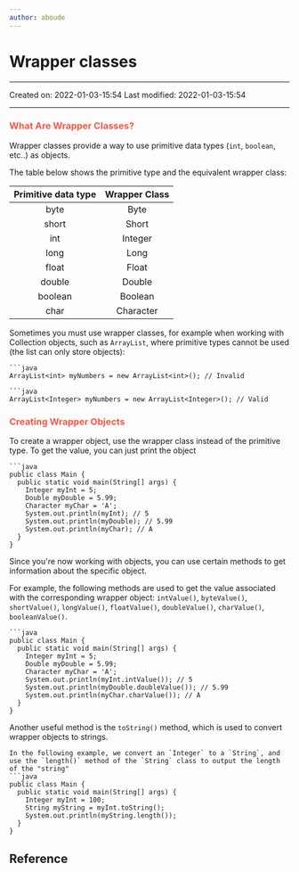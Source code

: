 ```yaml
---
author: aboude
---
```

# Wrapper classes
___

Created on: 2022-01-03-15:54
Last modified: 2022-01-03-15:54

___
### <span style="color: #ff5545;text-transform: capitalize;">What are wrapper classes?</span>
Wrapper classes provide a way to use primitive data types (`int`, `boolean`, etc..) as objects.

The table below shows the primitive type and the equivalent wrapper class:

| Primitive data type | Wrapper Class |
|:-------------------:|:-------------:|
|        byte         |     Byte      |
|        short        |     Short     |
|         int         |    Integer    |
|        long         |     Long      |
|        float        |     Float     |
|       double        |    Double     |
|       boolean       |    Boolean    |
|        char         |   Character   |

Sometimes you must use wrapper classes, for example when working with Collection objects, such as `ArrayList`, where primitive types cannot be used (the list can only store objects):
```ad-Dont
```java
ArrayList<int> myNumbers = new ArrayList<int>(); // Invalid
```
```ad-Do
```java
ArrayList<Integer> myNumbers = new ArrayList<Integer>(); // Valid
```

### <span style="color: #ff5545;text-transform: capitalize;">Creating wrapper objects</span>
To create a wrapper object, use the wrapper class instead of the primitive type. To get the value, you can just print the object

```ad-example
```java
public class Main {
  public static void main(String[] args) {
    Integer myInt = 5;
    Double myDouble = 5.99;
    Character myChar = 'A';
    System.out.println(myInt); // 5
    System.out.println(myDouble); // 5.99
    System.out.println(myChar); // A
  }
}
```

Since you're now working with objects, you can use certain methods to get information about the specific object.

For example, the following methods are used to get the value associated with the corresponding wrapper object: `intValue()`, `byteValue()`, `shortValue()`, `longValue()`, `floatValue()`, `doubleValue()`, `charValue()`, `booleanValue()`.

```ad-example
```java
public class Main {
  public static void main(String[] args) {
    Integer myInt = 5;
    Double myDouble = 5.99;
    Character myChar = 'A';
    System.out.println(myInt.intValue()); // 5
    System.out.println(myDouble.doubleValue()); // 5.99
    System.out.println(myChar.charValue()); // A
  }
}
```

Another useful method is the `toString()` method, which is used to convert wrapper objects to strings.

```ad-example
In the following example, we convert an `Integer` to a `String`, and use the `length()` method of the `String` class to output the length of the "string"
```java
public class Main {
  public static void main(String[] args) {
    Integer myInt = 100;
    String myString = myInt.toString();
    System.out.println(myString.length());
  }
}
```

## Reference